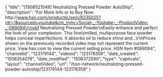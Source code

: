 {
    "title": "[1508521049] Neutralizing Pressed Powder AutoShip",
    "description": "For More Info or to Buy Now: http:\/\/www.hsn.com\/products\/seo\/8235025?rdr=1&sourceid=youtube&cm_mmc=Social-_-Youtube-_-ProductVideo-_-089094\r\nybf Neutralizing Pressed Powder\nEasily enhance and perfect the look of your complexion. This finelymilled, multipurpose face powder helps conceal imperfections. It absorbs oil to reduce shine and...\r\nPrices shown on the previously recorded video may not represent the current price.  View hsn.com to view the current selling price. HSN Item #089094",
    "channelid": "123179144",
    "videoid": "123178359",
    "date_created": "1508354076",
    "date_modified": "1508372590",
    "type": "captivate",
    "layout": "channelVideo",
    "url": "\/hsn-network\/neutralizing-pressed-powder-autoship\/123179144-123178359"
}